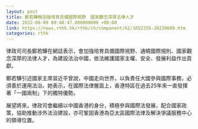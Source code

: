 ```yaml
---
layout: post
title: 鄭若驊稱加強培育具備國際視野　國家觀念深厚法律人才
date: 2022-06-09 09:48:47.000000000 +08:00
link: https://news.rthk.hk/rthk/ch/component/k2/1652255-20220609.htm
categories: rthk
---
```


律政司司長鄭若驊在網誌表示，會加強培育具備國際視野、通曉國際規則、國家觀念深厚的法律人才，為建設法治中國，依法維護國家主權、安全、發展利益作出貢獻。

鄭若驊引述國家主席習近平曾說，中國走向世界，以負責任大國參與國際事務，必須善於運用法治。她表示，在國際法律層面上，香港特區在過去25年來一直發揮著「一國兩制」下的獨特優勢。

展望將來，律政司會繼續以中國香港的身分，積極參與國際法發展，配合國家政策，協助推動涉外法治建設，亦可鞏固香港為亞太區國際法律及解決爭議服務中心的領導位置。
